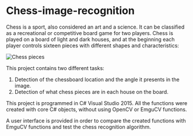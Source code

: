# Chess-image-recognition

Chess is a sport, also considered an art and a science. It can be classified as a recreational or competitive board game for two players. Chess is played on a board of light and dark houses, and at the beginning each player controls sixteen pieces with different shapes and characteristics: <br/>

![Chess pieces](images/chess_pieces.png)


This project contains two different tasks: <br/>
1. Detection of the chessboard location and the angle it presents in the image. 
2. Detection of what chess pieces are in each house on the board.

This project is programmed in C# Visual Studio 2015. All the functions were created with core C# objects, without using OpenCV or EmguCV functions. <br/>

A user interface is provided in order to compare the created functions with EmguCV functions and test the chess recognition algorithm. <br/>
